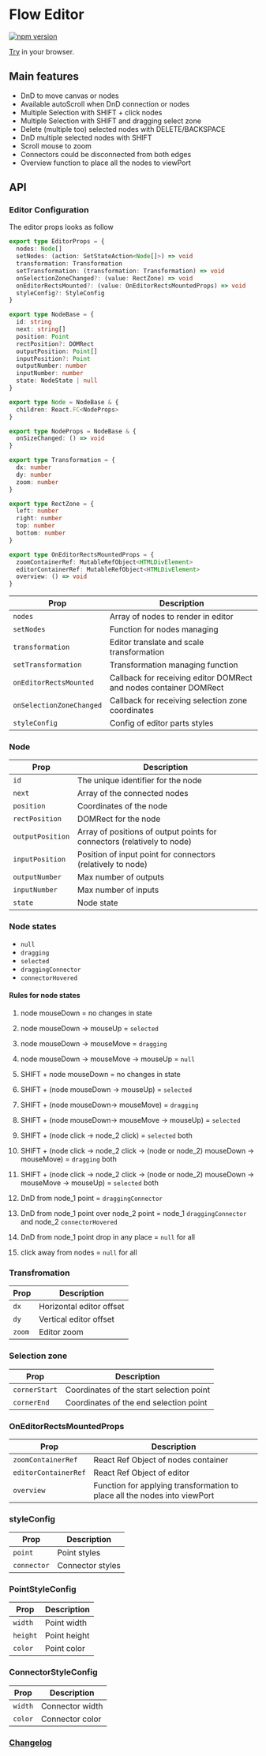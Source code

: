 # Flow Editor

[![npm version](https://badge.fury.io/js/@kseniass%2Freact-flow-editor.svg)](https://www.npmjs.com/package/@kseniass/react-flow-editor)

[Try](https://kseniass.github.io/react-flow-editor/) in your browser.

## Main features

- DnD to move canvas or nodes
- Available autoScroll when DnD connection or nodes
- Multiple Selection with SHIFT + click nodes
- Multiple Selection with SHIFT and dragging select zone
- Delete (multiple too) selected nodes with DELETE/BACKSPACE
- DnD multiple selected nodes with SHIFT
- Scroll mouse to zoom
- Connectors could be disconnected from both edges
- Overview function to place all the nodes to viewPort

## API

### Editor Configuration

The editor props looks as follow

```typescript
export type EditorProps = {
  nodes: Node[]
  setNodes: (action: SetStateAction<Node[]>) => void
  transformation: Transformation
  setTransformation: (transformation: Transformation) => void
  onSelectionZoneChanged?: (value: RectZone) => void
  onEditorRectsMounted?: (value: OnEditorRectsMountedProps) => void
  styleConfig?: StyleConfig
}

export type NodeBase = {
  id: string
  next: string[]
  position: Point
  rectPosition?: DOMRect
  outputPosition: Point[]
  inputPosition?: Point
  outputNumber: number
  inputNumber: number
  state: NodeState | null
}

export type Node = NodeBase & {
  children: React.FC<NodeProps>
}

export type NodeProps = NodeBase & {
  onSizeChanged: () => void
}

export type Transformation = {
  dx: number
  dy: number
  zoom: number
}

export type RectZone = {
  left: number
  right: number
  top: number
  bottom: number
}

export type OnEditorRectsMountedProps = {
  zoomContainerRef: MutableRefObject<HTMLDivElement>
  editorContainerRef: MutableRefObject<HTMLDivElement>
  overview: () => void
}
```

| Prop      | Description |
| ----------- | ----------- |
| `nodes`| Array of nodes to render in editor |
| `setNodes`| Function for nodes managing |
| `transformation`| Editor translate and scale transformation  |
| `setTransformation`| Transformation managing function |
| `onEditorRectsMounted`| Callback for receiving editor DOMRect and nodes container DOMRect |
| `onSelectionZoneChanged`| Callback for receiving selection zone coordinates |
| `styleConfig`| Config of editor parts styles |


### Node

| Prop      | Description |
| ----------- | ----------- |
| `id`| The unique identifier for the node |
| `next`| Array of the connected nodes |
| `position`| Coordinates of the node |
| `rectPosition`| DOMRect for the node |
| `outputPosition`| Array of positions of output points for connectors (relatively to node) |
| `inputPosition`| Position of input point for connectors (relatively to node) |
| `outputNumber`| Max number of outputs |
| `inputNumber`| Max number of inputs |
| `state`| Node state |

### Node states

- `null`
- `dragging`
- `selected`
- `draggingConnector`
- `connectorHovered`

#### Rules for node states

1. node mouseDown = no changes in state
2. node mouseDown -> mouseUp = `selected`
3. node mouseDown -> mouseMove = `dragging`
4. node mouseDown -> mouseMove -> mouseUp = `null`

5. SHIFT + node mouseDown = no changes in state
6. SHIFT + (node mouseDown -> mouseUp) = `selected`
7. SHIFT + (node mouseDown-> mouseMove)  = `dragging`
8. SHIFT + (node mouseDown-> mouseMove -> mouseUp)  = `selected`

9. SHIFT + (node click -> node_2 click)  = `selected` both
10. SHIFT + (node click -> node_2 click -> (node or node_2) mouseDown -> mouseMove)  = `dragging` both
11. SHIFT + (node click -> node_2 click -> (node or node_2) mouseDown -> mouseMove -> mouseUp) = `selected` both

12. DnD from node_1 point = `draggingConnector`
13. DnD from node_1 point over node_2 point = node_1 `draggingConnector` and node_2 `connectorHovered`
14. DnD from node_1 point drop in any place = `null` for all

15. click away from nodes = `null` for all

### Transfromation

| Prop      | Description |
| ----------- | ----------- |
| `dx`| Horizontal editor offset |
| `dy`| Vertical editor offset |
| `zoom`| Editor zoom |

### Selection zone

| Prop      | Description |
| ----------- | ----------- |
| `cornerStart`| Coordinates of the start selection point |
| `cornerEnd`| Coordinates of the end selection point |


### OnEditorRectsMountedProps

| Prop      | Description |
| ----------- | ----------- |
| `zoomContainerRef`| React Ref Object of nodes container |
| `editorContainerRef`| React Ref Object of editor |
| `overview`| Function for applying transformation to place all the nodes into viewPort |

### styleConfig

| Prop      | Description |
| ----------- | ----------- |
| `point`| Point styles |
| `connector`| Connector styles |

### PointStyleConfig

| Prop      | Description |
| ----------- | ----------- |
| `width`| Point width |
| `height`| Point height |
| `color`| Point color |

### ConnectorStyleConfig

| Prop      | Description |
| ----------- | ----------- |
| `width`| Connector width |
| `color`| Connector color |


### [Changelog](./changelog.md "Changelog")
